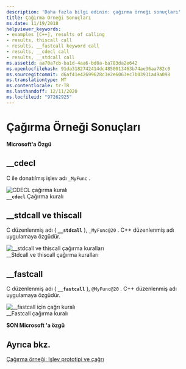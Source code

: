 ```yaml
---
description: 'Daha fazla bilgi edinin: çağırma örneği sonuçları'
title: Çağırma Örneği Sonuçları
ms.date: 11/19/2018
helpviewer_keywords:
- examples [C++], results of calling
- results, thiscall call
- results, __fastcall keyword call
- results, __cdecl call
- results, __stdcall call
ms.assetid: aa70a7cb-ba1d-4aa6-bd0a-ba783da2e642
ms.openlocfilehash: 91da3182742414dc4850013463b74ae36aa782c0
ms.sourcegitcommit: d6af41e42699628c3e2e6063ec7b03931a49a098
ms.translationtype: MT
ms.contentlocale: tr-TR
ms.lasthandoff: 12/11/2020
ms.locfileid: "97262925"
---
```

# <a name="results-of-calling-example"></a>Çağırma Örneği Sonuçları

**Microsoft'a Özgü**

## <a name="__cdecl"></a>__cdecl

C ile donatılmış işlev adı `_MyFunc` .

![CDECL çağırma kuralı](../cpp/media/vc37i01.gif "CDECL çağırma kuralı") <br/>
**`__cdecl`** Çağırma kuralı

## <a name="__stdcall-and-thiscall"></a>__stdcall ve thiscall

C düzenlenmiş adı ( **`__stdcall`** ), `_MyFunc@20` . C++ düzenlenmiş adı uygulamaya özgüdür.

![&#95;&#95;stdcall ve thiscall çağırma kuralları](../cpp/media/vc37i02.gif "&#95;&#95;stdcall ve thiscall çağırma kuralları") <br/>
__Stdcall ve thiscall çağırma kuralları

## <a name="__fastcall"></a>__fastcall

C düzenlenmiş adı ( **`__fastcall`** ), `@MyFunc@20` . C++ düzenlenmiş adı uygulamaya özgüdür.

![ &#95;&#95;fastcall için çağrı kuralı](../cpp/media/vc37i03.gif " &#95;&#95;fastcall için çağrı kuralı") <br/>
__Fastcall çağırma kuralı

**SON Microsoft 'a özgü**

## <a name="see-also"></a>Ayrıca bkz.

[Çağırma örneği: Işlev prototipi ve çağrı](../cpp/calling-example-function-prototype-and-call.md)
